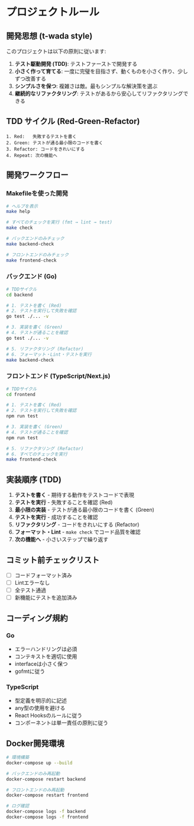 # プロジェクトルール

## 開発思想 (t-wada style)

このプロジェクトは以下の原則に従います:

1. **テスト駆動開発 (TDD)**: テストファーストで開発する
2. **小さく作って育てる**: 一度に完璧を目指さず、動くものを小さく作り、少しずつ改善する
3. **シンプルさを保つ**: 複雑さは敵。最もシンプルな解決策を選ぶ
4. **継続的なリファクタリング**: テストがあるから安心してリファクタリングできる

## TDD サイクル (Red-Green-Refactor)

```text
1. Red:   失敗するテストを書く
2. Green: テストが通る最小限のコードを書く
3. Refactor: コードをきれいにする
4. Repeat: 次の機能へ
```

## 開発ワークフロー

### Makefileを使った開発

```bash
# ヘルプを表示
make help

# すべてのチェックを実行 (fmt → lint → test)
make check

# バックエンドのみチェック
make backend-check

# フロントエンドのみチェック
make frontend-check
```

### バックエンド (Go)

```bash
# TDDサイクル
cd backend

# 1. テストを書く (Red)
# 2. テストを実行して失敗を確認
go test ./... -v

# 3. 実装を書く (Green)
# 4. テストが通ることを確認
go test ./... -v

# 5. リファクタリング (Refactor)
# 6. フォーマット・Lint・テストを実行
make backend-check
```

### フロントエンド (TypeScript/Next.js)

```bash
# TDDサイクル
cd frontend

# 1. テストを書く (Red)
# 2. テストを実行して失敗を確認
npm run test

# 3. 実装を書く (Green)
# 4. テストが通ることを確認
npm run test

# 5. リファクタリング (Refactor)
# 6. すべてのチェックを実行
make frontend-check
```

## 実装順序 (TDD)

1. **テストを書く** - 期待する動作をテストコードで表現
2. **テストを実行** - 失敗することを確認 (Red)
3. **最小限の実装** - テストが通る最小限のコードを書く (Green)
4. **テストを実行** - 成功することを確認
5. **リファクタリング** - コードをきれいにする (Refactor)
6. **フォーマット・Lint** - `make check` でコード品質を確認
7. **次の機能へ** - 小さいステップで繰り返す

## コミット前チェックリスト

- [ ] コードフォーマット済み
- [ ] Lintエラーなし
- [ ] 全テスト通過
- [ ] 新機能にテストを追加済み

## コーディング規約

### Go
- エラーハンドリングは必須
- コンテキストを適切に使用
- interfaceは小さく保つ
- gofmtに従う

### TypeScript
- 型定義を明示的に記述
- any型の使用を避ける
- React Hooksのルールに従う
- コンポーネントは単一責任の原則に従う

## Docker開発環境

```bash
# 環境構築
docker-compose up --build

# バックエンドのみ再起動
docker-compose restart backend

# フロントエンドのみ再起動
docker-compose restart frontend

# ログ確認
docker-compose logs -f backend
docker-compose logs -f frontend
```
